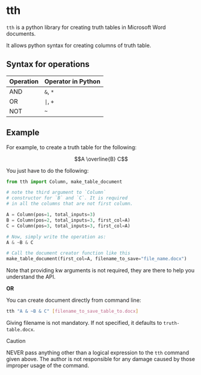 # tth
`tth` is a python library for creating truth tables in Microsoft Word documents.

It allows python syntax for creating columns of truth table.

## Syntax for operations
| Operation | Operator in Python |
| --------- | ------------------ |
| AND       | `&`, `*`           |
| OR        | `\|`, `+`          |
| NOT       | `~`                |

## Example
For example, to create a truth table for the following:  
```math
A \overline{B} C
```

You just have to do the following:

```python
from tth import Column, make_table_document

# note the third argument to `Column`
# constructor for `B` and `C`. It is required
# in all the columns that are not first column.

A = Column(pos=1, total_inputs=3)
B = Column(pos=2, total_inputs=3, first_col=A)
C = Column(pos=3, total_inputs=3, first_col=A)

# Now, simply write the operation as:
A & ~B & C

# Call the document creator function like this
make_table_document(first_col=A, filename_to_save="file_name.docx")
```

Note that providing kw arguments is not required, they are there to help you understand the API.

**OR**

You can create document directly from command line:  
```bash
tth "A & ~B & C" [filename_to_save_table_to.docx]
```

Giving filename is not mandatory. If not specified, it defaults to `truth-table.docx`.

> [!CAUTION]
> NEVER pass anything other than a logical expression to the `tth` command 
> given above. The author is not responsible for any damage caused by those
> improper usage of the command.